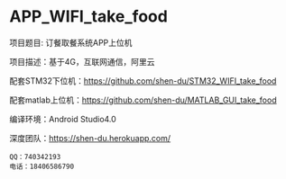 # APP_WIFI_take_food

项目题目: 订餐取餐系统APP上位机

项目描述：基于4G，互联网通信，阿里云

配套STM32下位机：https://github.com/shen-du/STM32_WIFI_take_food

配套matlab上位机：https://github.com/shen-du/MATLAB_GUI_take_food

编译环境：Android Studio4.0

深度团队：https://shen-du.herokuapp.com/

	QQ：740342193 
	电话：18406586790 
